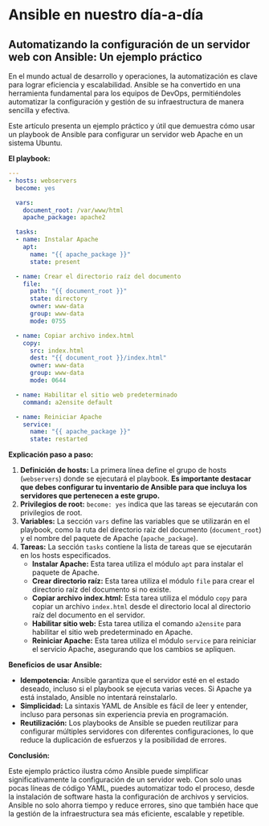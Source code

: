 # Ansible en nuestro día-a-día

## Automatizando la configuración de un servidor web con Ansible: Un ejemplo práctico

En el mundo actual de desarrollo y operaciones, la automatización es clave para lograr eficiencia y escalabilidad. Ansible se ha convertido en una herramienta fundamental para los equipos de DevOps, permitiéndoles automatizar la configuración y gestión de su infraestructura de manera sencilla y efectiva. 

Este artículo presenta un ejemplo práctico y útil que demuestra cómo usar un playbook de Ansible para configurar un servidor web Apache en un sistema Ubuntu.

**El playbook:**

```yaml
---
- hosts: webservers
  become: yes

  vars:
    document_root: /var/www/html
    apache_package: apache2

  tasks:
  - name: Instalar Apache
    apt: 
      name: "{{ apache_package }}"
      state: present

  - name: Crear el directorio raíz del documento
    file:
      path: "{{ document_root }}"
      state: directory
      owner: www-data
      group: www-data
      mode: 0755

  - name: Copiar archivo index.html
    copy:
      src: index.html
      dest: "{{ document_root }}/index.html"
      owner: www-data
      group: www-data
      mode: 0644

  - name: Habilitar el sitio web predeterminado
    command: a2ensite default

  - name: Reiniciar Apache
    service:
      name: "{{ apache_package }}"
      state: restarted
```

**Explicación paso a paso:**

1. **Definición de hosts:** La primera línea define el grupo de hosts (`webservers`) donde se ejecutará el playbook.  **Es importante destacar que debes configurar tu inventario de Ansible para que incluya los servidores que pertenecen a este grupo.**
2. **Privilegios de root:** `become: yes` indica que las tareas se ejecutarán con privilegios de root.
3. **Variables:** La sección `vars` define las variables que se utilizarán en el playbook, como la ruta del directorio raíz del documento (`document_root`) y el nombre del paquete de Apache (`apache_package`).
4. **Tareas:** La sección `tasks` contiene la lista de tareas que se ejecutarán en los hosts especificados.
    * **Instalar Apache:** Esta tarea utiliza el módulo `apt` para instalar el paquete de Apache.
    * **Crear directorio raíz:** Esta tarea utiliza el módulo `file` para crear el directorio raíz del documento si no existe.
    * **Copiar archivo index.html:** Esta tarea utiliza el módulo `copy` para copiar un archivo `index.html` desde el directorio local al directorio raíz del documento en el servidor.
    * **Habilitar sitio web:** Esta tarea utiliza el comando `a2ensite` para habilitar el sitio web predeterminado en Apache.
    * **Reiniciar Apache:** Esta tarea utiliza el módulo `service` para reiniciar el servicio Apache, asegurando que los cambios se apliquen.

**Beneficios de usar Ansible:**

* **Idempotencia:**  Ansible garantiza que el servidor esté en el estado deseado, incluso si el playbook se ejecuta varias veces. Si Apache ya está instalado, Ansible no intentará reinstalarlo.
* **Simplicidad:**  La sintaxis YAML de Ansible es fácil de leer y entender, incluso para personas sin experiencia previa en programación.
* **Reutilización:**  Los playbooks de Ansible se pueden reutilizar para configurar múltiples servidores con diferentes configuraciones, lo que reduce la duplicación de esfuerzos y la posibilidad de errores.

**Conclusión:**

Este ejemplo práctico ilustra cómo Ansible puede simplificar significativamente la configuración de un servidor web. Con solo unas pocas líneas de código YAML, puedes automatizar todo el proceso, desde la instalación de software hasta la configuración de archivos y servicios. Ansible no solo ahorra tiempo y reduce errores, sino que también hace que la gestión de la infraestructura sea más eficiente, escalable y repetible.

